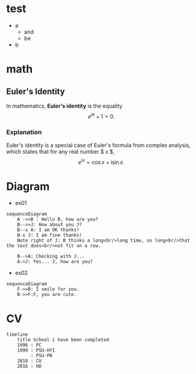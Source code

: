 # test
- a
	- and
	- be
- b

# math

## Euler's Identity

In mathematics, **Euler's identity** is the equality
$$ e^{i \pi} + 1 = 0. $$

### Explanation

Euler's identity is a special case of Euler's formula from complex
analysis, which states that for any real number $ x $,
$$ e^{ix} = \cos x + i \sin x. $$

# Diagram

- ex01

```mermaid
sequenceDiagram
    A ->>B : Hello B, how are you?
    B-->>J: How about you J?
    B--x A: I am OK thanks!
    B-x J: I am fine thanks!
    Note right of J: B thinks a long<br/>long time, so long<br/>that the text does<br/>not fit on a row.

    B-->A: Checking with J...
    A->J: Yes... J, how are you?
```
- ex02

```mermaid
sequenceDiagram
    F->>B: I smile for you.
    B->>F:F, you are cute.
```
# CV

```mermaid
timeline
    title School i have been completed
    1996 : PC
    1999 : PSU-HYI
         : PSU-PN
    2010 : CU
    2016 : HD
```
